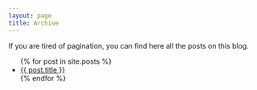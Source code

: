 ```yaml
---
layout: page
title: Archive
---
```


If you are tired of pagination, you can find here all the posts on this blog.

<ul>
  {% for post in site.posts %}
    <li>
      <a href="{{ post.url }}">{{ post.title }}</a>
    </li>
  {% endfor %}
</ul>